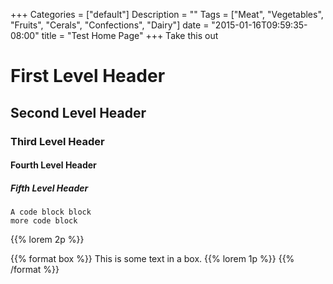 +++
Categories = ["default"]
Description = ""
Tags = ["Meat", "Vegetables", "Fruits", "Cerals", "Confections", "Dairy"]
date = "2015-01-16T09:59:35-08:00"
title = "Test Home Page"
+++
Take this out

# First Level Header

## Second Level Header

### Third Level Header

#### Fourth Level Header

##### Fifth Level Header

    A code block block
    more code block

 {{% lorem 2p %}}

 {{% format box %}}
 This is some text in a box.
 {{% lorem 1p %}}
 {{% /format %}}

